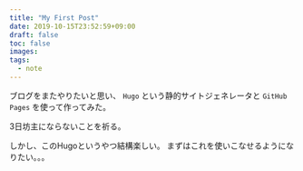 ```yaml
---
title: "My First Post"
date: 2019-10-15T23:52:59+09:00
draft: false
toc: false
images:
tags:
  - note
---
```


ブログをまたやりたいと思い、 `Hugo` という静的サイトジェネレータと `GitHub Pages` を使って作ってみた。

3日坊主にならないことを祈る。

しかし、このHugoというやつ結構楽しい。
まずはこれを使いこなせるようになりたい。。。
